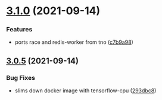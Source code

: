 # [3.1.0](https://gitlab.com/cossas/dgad/compare/v3.0.5...v3.1.0) (2021-09-14)


### Features

* ports race and redis-worker from tno ([c7b9a98](https://gitlab.com/cossas/dgad/commit/c7b9a98830b96ea9fac59002182cbbd4d340e5cd))

## [3.0.5](https://gitlab.com/cossas/dgad/compare/v3.0.4...v3.0.5) (2021-09-14)


### Bug Fixes

* slims down docker image with tensorflow-cpu ([293dbc8](https://gitlab.com/cossas/dgad/commit/293dbc8c908f159e35bfd532b1830ccb7e846880))

